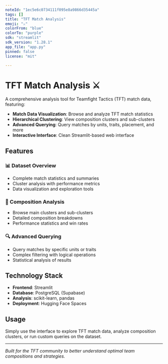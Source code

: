 ```yaml
---
noteId: "1ec5e6c0734111f095e8a9866d35445a"
tags: []
title: "TFT Match Analysis"
emoji: "⚔️"
colorFrom: "blue"
colorTo: "purple"
sdk: "streamlit"
sdk_version: "1.28.1"
app_file: "app.py"
pinned: false
license: "mit"

---
```


# TFT Match Analysis ⚔️

A comprehensive analysis tool for Teamfight Tactics (TFT) match data, featuring:

- **Match Data Visualization**: Browse and analyze TFT match statistics
- **Hierarchical Clustering**: View composition clusters and sub-clusters  
- **Advanced Querying**: Query matches by units, traits, placement, and more
- **Interactive Interface**: Clean Streamlit-based web interface

## Features

### 📊 Dataset Overview
- Complete match statistics and summaries
- Cluster analysis with performance metrics
- Data visualization and exploration tools

### 🎯 Composition Analysis  
- Browse main clusters and sub-clusters
- Detailed composition breakdowns
- Performance statistics and win rates

### 🔍 Advanced Querying
- Query matches by specific units or traits
- Complex filtering with logical operations
- Statistical analysis of results

## Technology Stack
- **Frontend**: Streamlit
- **Database**: PostgreSQL (Supabase)
- **Analysis**: scikit-learn, pandas
- **Deployment**: Hugging Face Spaces

## Usage
Simply use the interface to explore TFT match data, analyze composition clusters, or run custom queries on the dataset.

---
*Built for the TFT community to better understand optimal team compositions and strategies.*